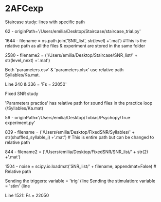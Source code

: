 # 2AFCexp

Staircase study: lines with specific path

62 - originPath='/Users/emilia/Desktop/Staircase/staircase_trial.py'

1644 - filename = os.path.join('SNR_list', str(level) +'.mat') #This is the relative path as all the files & experiment are stored in the same folder

2580 - filename2 = ('/Users/emilia/Desktop/Staircase/SNR_list/' + str(level_next) +'.mat')

Both 'parameters.csv' & 'parameters.xlsx' use relative path Syllables/Ka.mat.

Line 240 & 336 = 'Fs = 22050'

Fixed SNR study

'Parameters practice' has relative path for sound files in the practice loop (/Syllables/Ka.mat)

56 - originPath='/Users/emilia/Desktop/Tobias/Psychopy/True experiment.py'

839 - filename = ('/Users/emilia/Desktop/FixedSNR/Syllables/' + str(shuffled_syllable_i) +'.mat') # This is entire path but can be changed to relative path

844 - filename2 = ('/Users/emilia/Desktop/FixedSNR/SNR_list/' + str(2) +'.mat')

1504 - noise = scipy.io.loadmat('SNR_list/' + filename, appendmat=False) # Relative path 

Sending the triggers: variable = 'trig' (line 
Sending the stimulation: variable = 'stim' (line 

Line 1521: Fs = 22050 
